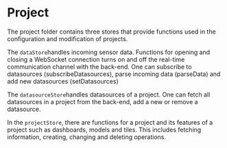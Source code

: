 # Project

The project folder contains three stores that provide functions used in the configuration and modification of projects.

The `dataStore`handles incoming sensor data. Functions for opening and closing a WebSocket connection turns on and off the real-time communication channel with the back-end. One can subscribe to datasources (subscribeDatasources), parse incoming data (parseData) and add new datasources (setDatasources) 

The `datasourceStore`handles datasources of a project. One can fetch all datasources in a project from the back-end, add a new or remove a datasource.

In the `projectStore`, there are functions for a project and its features of a project such as dashboards, models and tiles. This includes fetching information, creating, changing and deleting operations.